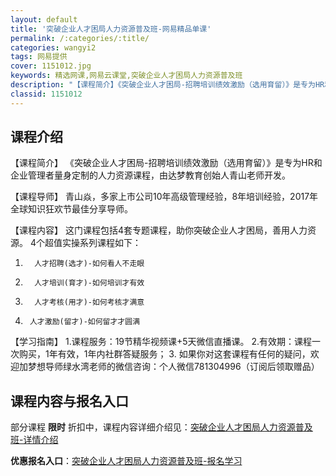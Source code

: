 ```yaml
---
layout: default
title: '突破企业人才困局人力资源普及班-网易精品单课'
permalink: /:categories/:title/
categories: wangyi2
tags: 网易提供
cover: 1151012.jpg
keywords: 精选网课,网易云课堂,突破企业人才困局人力资源普及班
description: "【课程简介】《突破企业人才困局-招聘培训绩效激励（选用育留）》是专为HR和企业管理者量身定制的人力资源课程，由达梦教育创始人青山老师开发。【课程导师】青山焱，多家上市公司10年高级管理经验，"
classid: 1151012
---
```


## 课程介绍

【课程简介】
《突破企业人才困局-招聘培训绩效激励（选用育留）》是专为HR和企业管理者量身定制的人力资源课程，由达梦教育创始人青山老师开发。

【课程导师】
青山焱，多家上市公司10年高级管理经验，8年培训经验，2017年全球知识狂欢节最佳分享导师。

【课程内容】
这门课程包括4套专题课程，助你突破企业人才困局，善用人力资源。
4个超值实操系列课程如下：
1.       人才招聘(选才)-如何看人不走眼
2.       人才培训(育才)-如何培训才有效
3.       人才考核(用才)-如何考核才满意
4.      人才激励(留才)-如何留才才圆满

【学习指南】
1.课程服务：19节精华视频课+5天微信直播课。
2.有效期：课程一次购买，1年有效，1年内社群答疑服务；
3. 如果你对这套课程有任何的疑问，欢迎加梦想导师绿水湾老师的微信咨询：个人微信781304996（订阅后领取赠品）

## 课程内容与报名入口

部分课程 **限时** 折扣中，课程内容详细介绍见：[突破企业人才困局人力资源普及班-详情介绍](https://study.163.com/course/introduction/1151012.htm?share=1&shareId=1025206652&utm_campaign=share&utm_medium=iphoneShare&utm_source=&utm_u=1025206652)

**优惠报名入口**：[突破企业人才困局人力资源普及班-报名学习](https://study.163.com/course/introduction/1151012.htm?share=1&shareId=1025206652&utm_campaign=share&utm_medium=iphoneShare&utm_source=&utm_u=1025206652)

